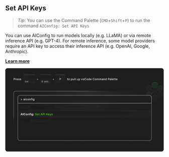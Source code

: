 ## Set API Keys

> _Tip_: You can use the Command Palette (`CMD`+`Shift`+`P`) to run the command `AIConfig: Set API Keys`

You can use AIConfig to run models locally (e.g. LLaMA) or via remote inference API (e.g. GPT-4).
For remote inference, some model providers require an API key to access their inference API (e.g. OpenAI, Google, Anthropic).

**[Learn more](https://aiconfig.lastmileai.dev/docs/getting-started#setup-your-api-keys)**

![alt](apiKeysWindows.png)

